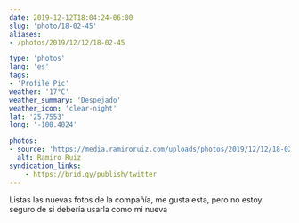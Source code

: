 ```yaml
---
date: 2019-12-12T18:04:24-06:00
slug: 'photo/18-02-45'
aliases:
- /photos/2019/12/12/18-02-45

type: 'photos'
lang: 'es'
tags:
- 'Profile Pic'
weather: '17°C'
weather_summary: 'Despejado'
weather_icon: 'clear-night'
lat: '25.7553'
long: '-100.4024'

photos:
- source: 'https://media.ramiroruiz.com/uploads/photos/2019/12/12/18-02-45/ramiro-ruiz.jpeg'
  alt: Ramiro Ruiz
syndication_links:
    - https://brid.gy/publish/twitter
---
```

Listas las nuevas fotos de la compañía, me gusta esta, pero no estoy seguro de si debería usarla como mi nueva 